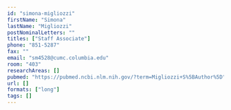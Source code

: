 ```yaml
---
id: "simona-migliozzi"
firstName: "Simona"
lastName: "Migliozzi"
postNominalLetters: ""
titles: ["Staff Associate"]
phone: "851-5287"
fax: ""
email: "sm4528@cumc.columbia.edu"
room: "403"
researchAreas: []
pubmed: "https://pubmed.ncbi.nlm.nih.gov/?term=Migliozzi+S%5BAuthor%5D"
url: []
formats: ["long"]
tags: []
---
```

